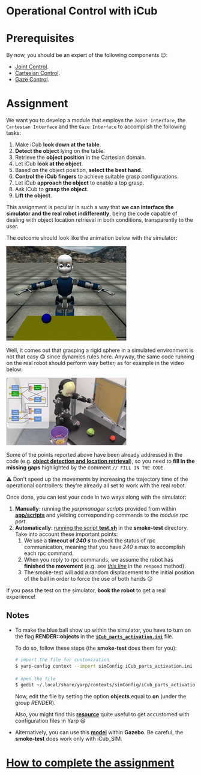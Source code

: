 Operational Control with iCub
=============================

# Prerequisites
By now, you should be an expert of the following components :wink::
- [Joint Control](http://wiki.icub.org/iCub/main/dox/html/icub_motor_control_tutorial.html).
- [Cartesian Control](http://wiki.icub.org/iCub/main/dox/html/icub_cartesian_interface.html).
- [Gaze Control](http://wiki.icub.org/iCub/main/dox/html/icub_gaze_interface.html).

# Assignment
We want you to develop a module that employs the `Joint Interface`, the `Cartesian Interface`
and the `Gaze Interface` to accomplish the following tasks:

1. Make iCub **look down at the table**.
1. **Detect the object** lying on the table.
1. Retrieve the **object position** in the Cartesian domain.
1. Let iCub **look at the object**.
1. Based on the object position, **select the best hand**.
1. **Control the iCub fingers** to achieve suitable grasp configurations.
1. Let iCub **approach the object** to enable a top grasp.
1. Ask iCub to **grasp the object**.
1. **Lift the object**.

This assignment is peculiar in such a way that **we can interface the simulator
and the real robot indifferently**, being the code capable of dealing with object
location retrieval in both conditions, transparently to the user.

The outcome should look like the animation below with the simulator:

![grasp-it](/misc/grasp-it.gif)

Well, it comes out that grasping a rigid sphere in a simulated environment
is not that easy :blush: since dynamics rules here.
Anyway, the same code running on the real robot should perform way better,
as for example in the video below:

[![real-robot](/misc/real-robot.png)](https://www.youtube.com/watch?v=rITQlGuXXOw)

Some of the points reported above have been already addressed in the code (e.g. [**object detection and location retrieval**](./src/main.cpp#L188)), so you need to **fill in the missing gaps** highlighted by the comment `// FILL IN THE CODE`.

:warning: Don't speed up the movements by increasing the trajectory time of the operational controllers: they're already all set to work with the real robot.

Once done, you can test your code in two ways along with the simulator:

1. **Manually**: running the _yarpmanager scripts_ provided from within [**app/scripts**](./app/scripts) and yielding corresponding commands to the _module rpc port_.
1. **Automatically**: [running the script **test.sh**](https://github.com/vvv-school/vvv-school.github.io/blob/master/instructions/how-to-run-smoke-tests.md) in the **smoke-test** directory. Take into account these important points:
    1. We use a **timeout of _240 s_** to check the status of rpc communication, meaning that you have _240 s_ max to accomplish each rpc command.
    1. When you reply to rpc commands, we assume the robot has **finished the movement** (e.g. see [_this line_](./src/main.cpp#L361) in the `respond` method).
    1. The smoke-test will add a random displacement to the initial position of the ball in order to force the use of both hands :wink:

If you pass the test on the simulator, **book the robot** to get a real experience!

## Notes
- To make the blue ball show up within the simulator, you have to turn on the
flag **RENDER::objects** in the [**`iCub_parts_activation.ini`**](https://github.com/robotology/icub-main/blob/master/app/simConfig/conf/iCub_parts_activation.ini#L28) file.

    To do so, follow these steps (the **smoke-test** does them for you):
    ```sh
    # import the file for customization
    $ yarp-config context --import simConfig iCub_parts_activation.ini

    # open the file
    $ gedit ~/.local/share/yarp/contexts/simConfig/iCub_parts_activation.ini
    ```
    Now, edit the file by setting the option **objects** equal to **on** (under the group _RENDER_).

    Also, you might find this [**resource**](https://github.com/robotology/QA/issues/42) quite useful to get accustomed with configuration files in Yarp :smiley:
- Alternatively, you can use this [**model**](https://github.com/robotology-playground/icub-gazebo-wholebody/tree/master/worlds/iCub_and_Table) within **Gazebo**. Be careful, the **smoke-test** does work only with iCub_SIM.

# [How to complete the assignment](https://github.com/vvv-school/vvv-school.github.io/blob/master/instructions/how-to-complete-assignments.md)
